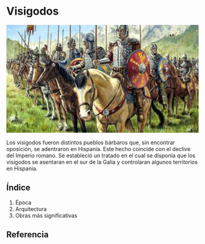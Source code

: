 # Visigodos
![Visigodos](/img/visigodos.png)

Los visigodos fueron distintos pueblos bárbaros que, sin encontrar oposición, se
adentraron en Hispania. Este hecho coincide con el declive del Imperio romano. Se
estableció un tratado en el cual se disponía que los visigodos se asentaran en el sur de
la Galia y controlaran algunos territorios en Hispania.

## Índice

1. Época
2. Arquitectura
3. Obras más significativas

## Referencia

